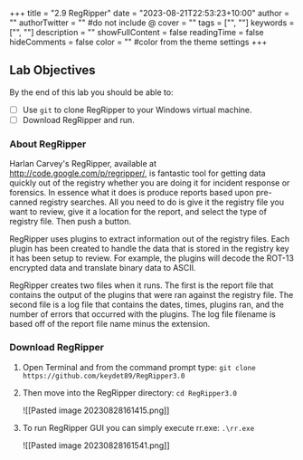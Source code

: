 +++
title = "2.9   RegRipper"
date = "2023-08-21T22:53:23+10:00"
author = ""
authorTwitter = "" #do not include @
cover = ""
tags = ["", ""]
keywords = ["", ""]
description = ""
showFullContent = false
readingTime = false
hideComments = false
color = "" #color from the theme settings
+++
## **Lab Objectives**

By the end of this lab you should be able to:
- [ ] Use `git` to clone RegRipper to your Windows virtual machine.
- [ ] Download RegRipper and run.
### **About RegRipper**
Harlan Carvey's RegRipper, available at http://code.google.com/p/regripper/, is fantastic tool for getting data quickly out of the registry whether you are doing it for incident response or forensics. In essence what it does is produce reports based upon pre-canned registry searches. All you need to do is give it the registry file you want to review, give it a location for the report, and select the type of registry file. Then push a button.

RegRipper uses plugins to extract information out of the registry files. Each plugin has been created to handle the data that is stored in the registry key it has been setup to review. For example, the plugins will decode the ROT-13 encrypted data and translate binary data to ASCII.

RegRipper creates two files when it runs. The first is the report file that contains the output of the plugins that were ran against the registry file. The second file is a log file that contains the dates, times, plugins ran, and the number of errors that occurred with the plugins. The log file filename is based off of the report file name minus the extension.
### **Download RegRipper**

1. Open Terminal and from the command prompt type: 
	`git clone https://github.com/keydet89/RegRipper3.0`
2. Then move into the RegRipper directory:
	`cd RegRipper3.0`
	
	![[Pasted image 20230828161415.png]]
	
3. To run RegRipper GUI you can simply execute rr.exe:
	`.\rr.exe`

	![[Pasted image 20230828161541.png]]